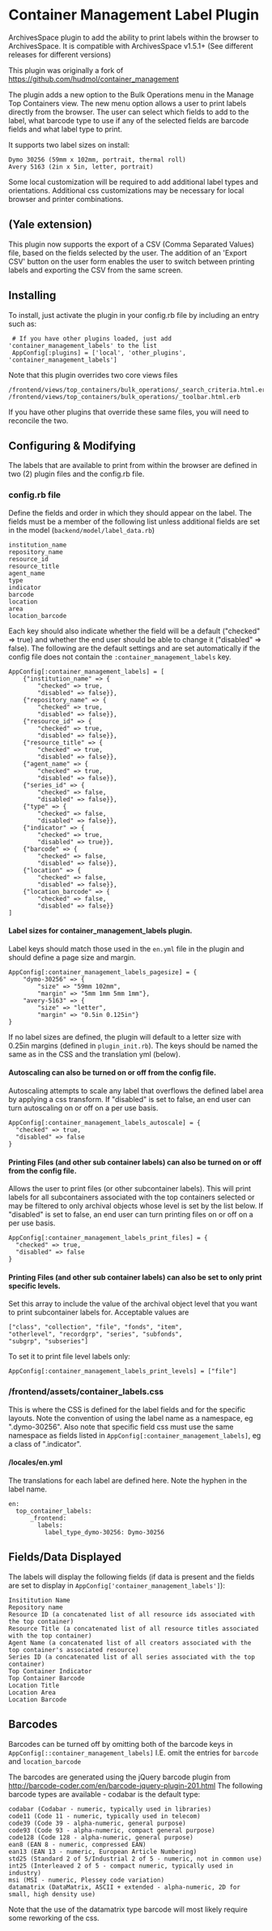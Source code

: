 Container Management Label Plugin
================================

ArchivesSpace plugin to add the ability to print labels within the browser to ArchivesSpace.
It is compatible with ArchivesSpace v1.5.1+ (See different releases for different versions)

This plugin was originally a fork of https://github.com/hudmol/container_management

The plugin adds a new option to the Bulk Operations menu in the Manage Top Containers view. The new menu option allows
a user to print labels directly from the browser. The user can select which fields to add to the label, what barcode type
to use if any of the selected fields are barcode fields and what label type to print.

It supports two label sizes on install:

    Dymo 30256 (59mm x 102mm, portrait, thermal roll)
    Avery 5163 (2in x 5in, letter, portrait)
    
Some local customization will be required to add additional label types and orientations. Additional css customizations may be necessary for
local browser and printer combinations.

## (Yale extension)

This plugin now supports the export of a CSV (Comma Separated Values) file, based on the fields selected by the user.  The addition of an 'Export CSV' button on the user form enables the user to switch between printing labels and exporting the CSV from the same screen.

## Installing

To install, just activate the plugin in your config.rb file by
including an entry such as:

     # If you have other plugins loaded, just add 'container_management_labels' to the list
     AppConfig[:plugins] = ['local', 'other_plugins', 'container_management_labels']
     
Note that this plugin overrides two core views files

    /frontend/views/top_containers/bulk_operations/_search_criteria.html.erb
    /frontend/views/top_containers/bulk_operations/_toolbar.html.erb
    
If you have other plugins that override these same files, you will need to reconcile the two.
     
## Configuring & Modifying

The labels that are available to print from within the browser are defined in two (2) plugin files and the config.rb file.

### config.rb file

Define the fields and order in which they should appear on the label. The fields must be a member of the following list unless
additional fields are set in the model (`backend/model/label_data.rb`)

    institution_name
    repository_name
    resource_id
    resource_title
    agent_name
    type
    indicator
    barcode
    location
    area
    location_barcode
    
Each key should also indicate whether the field will be a default ("checked" => true) and whether the end user
should be able to change it ("disabled" => false). The following are the default settings and are set automatically if the
config file does not contain the `:container_management_labels` key.
    
    AppConfig[:container_management_labels] = [
        {"institution_name" => {
            "checked" => true,
            "disabled" => false}},
        {"repository_name" => {
            "checked" => true,
            "disabled" => false}},
        {"resource_id" => {
            "checked" => true,
            "disabled" => false}},
        {"resource_title" => {
            "checked" => true,
            "disabled" => false}},
        {"agent_name" => {
            "checked" => true,
            "disabled" => false}},
        {"series_id" => {
            "checked" => false,
            "disabled" => false}},
        {"type" => {
            "checked" => false,
            "disabled" => false}},
        {"indicator" => {
            "checked" => true,
            "disabled" => true}},
        {"barcode" => {
            "checked" => false,
            "disabled" => false}},
        {"location" => {
            "checked" => false,
            "disabled" => false}},
        {"location_barcode" => {
            "checked" => false,
            "disabled" => false}}
    ]


#### Label sizes for container_management_labels plugin.
Label keys should match those used in the `en.yml` file in the plugin and should define a 
page size and margin.

    AppConfig[:container_management_labels_pagesize] = {
        "dymo-30256" => {
            "size" => "59mm 102mm",
            "margin" => "5mm 1mm 5mm 1mm"},
        "avery-5163" => {
            "size" => "letter",
            "margin" => "0.5in 0.125in"}
    }
    
If no label sizes are defined, the plugin will default to a letter size with 0.25in margins 
(defined in `plugin_init.rb`). The keys should be named the same as in the CSS and the translation 
yml (below).

#### Autoscaling can also be turned on or off from the config file.
Autoscaling attempts to scale any label that overflows the defined label area by applying a 
css transform. If "disabled" is set to false, an end user can turn autoscaling on or off on a 
per use basis.

    AppConfig[:container_management_labels_autoscale] = {
      "checked" => true,
      "disabled" => false
    }

#### Printing Files (and other sub container labels) can also be turned on or off from the config file.
Allows the user to print files (or other subcontainer labels). This will print labels for all
subcontainers associated with the top containers selected or may be filtered to only
archival objects whose level is set by the list below.
If "disabled" is set to false, an end user can turn printing files on or off on a per use basis.

    AppConfig[:container_management_labels_print_files] = {
      "checked" => true,
      "disabled" => false
    }
    
#### Printing Files (and other sub container labels) can also be set to only print specific levels.
Set this array to include the value of the archival object level that you want to print subcontainer
labels for. Acceptable values are 
```
["class", "collection", "file", "fonds", "item", 
"otherlevel", "recordgrp", "series", "subfonds", 
"subgrp", "subseries"]
 ```  
To set it to print file level labels only:

    AppConfig[:container_management_labels_print_levels] = ["file"]
    
### /frontend/assets/container_labels.css

This is where the CSS is defined for the label fields and for the specific layouts. Note the convention
of using the label name as a namespace, eg ".dymo-30256". Also note that specific field css must use the same namespace as
fields listed in `AppConfig[:container_management_labels]`, eg a class of ".indicator".
      
#### /locales/en.yml

The translations for each label are defined here. Note the hyphen in the label name.

    en:
      top_container_labels:
          _frontend:
            labels:
              label_type_dymo-30256: Dymo-30256

## Fields/Data Displayed

The labels will display the following fields 
(if data is present and the fields are set to display in 
`AppConfig['container_management_labels']`):

    Insititution Name
    Repository name
    Resource ID (a concatenated list of all resource ids associated with the top container)
    Resource Title (a concatenated list of all resource titles associated with the top container)
    Agent Name (a concatenated list of all creators associated with the top container's associated resource)
    Series ID (a concatenated list of all series associated with the top container)
    Top Container Indicator
    Top Container Barcode
    Location Title
    Location Area
    Location Barcode

## Barcodes

Barcodes can be turned off by omitting both of the barcode keys in 
`AppConfig[::container_management_labels]` I.E. omit the entries for `barcode` and 
`location_barcode`

The barcodes are generated using the jQuery barcode plugin from http://barcode-coder.com/en/barcode-jquery-plugin-201.html
The following barcode types are available - codabar is the default type:

    codabar (Codabar - numeric, typically used in libraries)
    code11 (Code 11 - numeric, typically used in telecom)
    code39 (Code 39 - alpha-numeric, general purpose)
    code93 (Code 93 - alpha-numeric, compact general purpose)
    code128 (Code 128 - alpha-numeric, general purpose)
    ean8 (EAN 8 - numeric, compressed EAN)
    ean13 (EAN 13 - numeric, European Article Numbering)
    std25 (Standard 2 of 5/Industrial 2 of 5 - numeric, not in common use)
    int25 (Interleaved 2 of 5 - compact numeric, typically used in industry)
    msi (MSI - numeric, Plessey code variation)
    datamatrix (DataMatrix, ASCII + extended - alpha-numeric, 2D for small, high density use)

Note that the use of the datamatrix type barcode will most likely require some reworking of the css.
